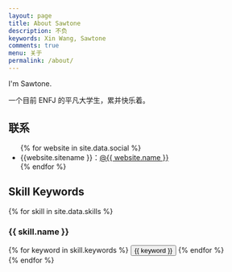 ```yaml
---
layout: page
title: About Sawtone
description: 不负
keywords: Xin Wang, Sawtone
comments: true
menu: 关于
permalink: /about/
---
```


I'm Sawtone.

一个目前 ENFJ 的平凡大学生，累并快乐着。

## 联系

<ul>
{% for website in site.data.social %}
<li>{{website.sitename }}：<a href="{{ website.url }}" target="_blank">@{{ website.name }}</a></li>
{% endfor %}
</ul>


## Skill Keywords

{% for skill in site.data.skills %}
### {{ skill.name }}
<div class="btn-inline">
{% for keyword in skill.keywords %}
<button class="btn btn-outline" type="button">{{ keyword }}</button>
{% endfor %}
</div>
{% endfor %}
